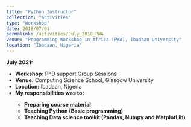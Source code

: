 ```yaml
---
title: "Python Instructor"
collection: "activities"
type: "Workshop"
date: 2018/07/01
permalink: /activities/July_2018_PWA
venue: "Programming Workshop in Africa (PWA), Ibadaan University"
location: "Ibadaan, Nigeria"
---
```

<b>July 2021:</b>
* <b>Workshop:</b> PhD support Group Sessions
* <b>Venue:</b> Computing Science School, Glasgow University
* <b>Location:</b> Ibadaan, Nigeria
* <b>My responsibilities was to:<b>
  * Preparing course material
  * Teaching Python (Basic programming)
  * Teaching Data science toolkit (Pandas, Numpy and MatplotLib)


